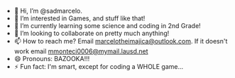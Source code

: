 - 👋 Hi, I’m @sadmarcelo.
- 👀 I’m interested in Games, and stuff like that!
- 🌱 I’m currently learning some science and coding in 2nd Grade!
- 💞️ I’m looking to collaborate on pretty much anything!
- 📫 How to reach me? Email marcelotheimajica@outlook.com. If it doesn't work email mmonteci0006@mymail.lausd.net
- 😄 Pronouns: BAZOOKA!!!
- ⚡ Fun fact: I'm smart, except for coding a WHOLE game...

<!---
sadmarcelo/sadmarcelo is a ✨ special ✨ repository because its `README.md` (this file) appears on your GitHub profile.
You can click the Preview link to take a look at your changes.
--->
